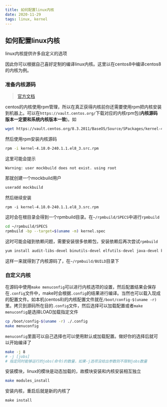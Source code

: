 ```yaml
---
title: 如何配置linux内核
date: 2020-11-29
tags: linux, kernel
---
```


## 如何配置linux内核

linux内核提供许多自定义的选项

因此你可以根据自己喜好定制的编译linux内核。这里以在centos8中编译centos8的内核为例。


### 准备内核源码

> [官方文档](https://wiki.centos.org/zh/HowTos/I_need_the_Kernel_Source)

centos的内核使用rpm管理，所以在真正获得内核前你还需要使用rpm把内核安装到机器上。可以在`https://vault.centos.org/`下载对应的内核rpm包(**内核源码版本一定要和系统内核版本一致**)。如

```sh
wget https://vault.centos.org/8.3.2011/BaseOS/Source/SPackages/kernel-4.18.0-240.1.1.el8_3.src.rpm
```

然后使用rpm安装内核源码

```sh
rpm -i kernel-4.18.0-240.1.1.el8_3.src.rpm
```

这里可能会提示

```
Warning: user mockbuild does not exist. using root
```

那就创建一个mockbuild用户

```sh
useradd mockbuild
```

然后继续安装

```
rpm -i kernel-4.18.0-240.1.1.el8_3.src.rpm
```

这时会在根目录会得到一个rpmbuild目录。在`~/rpmbuild/SPECS`中进行`rpmbuild`

```sh
cd ~/rpmbuild/SPECS
rpmbuild -bp --target=$(uname -m) kernel.spec
```

这时可能会碰到依赖问题，需要安装很多依赖包，安装依赖后再次尝试`rpmbuild`

```sh
yum install audit-libs-devel binutils-devel elfutils-devel java-devel kabi-dw libcap-devel libcap-ng-devel llvm-toolset ncurses-devel newt-devel numactl-devel openssl-devel pciutils-devel python3-devel python3-docutils  xz-devel zlib-devel
```

这样一来就得到了内核源码了，在`~/rpmbuild/BUILD`目录下


### 自定义内核

在源码中使用`make menuconfig`可以进行内核选项的设置，然后配置结果会保存在`.config`文件中，make时会根据`.config`的结果进行编译。当然也可以载入现成的配置文件。如本机(centos8)的内核配置文件就在`/boot/config-$(uname -r)`里。拷贝到源码所在目的`.config`文件，然后选择可以加载配置或者`make menuconfig`是选择LOAD加载指定文件

```sh
cp /boot/config-$(uname -r) ./.config
make menuconfig
```

`menuconfig`里面可以自己选择也可以使用默认或加载配置。做好你的选择后就可以开始编译了

```sh
make -j 8
# -j [jobs]
# 指定同时能够运行的jobs(命令)的数量，如果-j选项没给出参数则不限制jobs数量
```

安装模块，linux的模块是动态加载的，故模块安装和内核安装相互独立

```sh
make modules_install
```

安装内核，重启后就是新的内核了

```
make install
```

